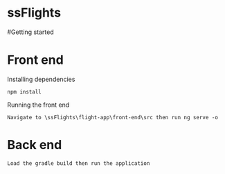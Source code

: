 # ssFlights

#Getting started

# Front end
Installing dependencies
``` 
npm install
```
Running the front end
```
Navigate to \ssFlights\flight-app\front-end\src then run ng serve -o
```

# Back end
```
Load the gradle build then run the application
```




